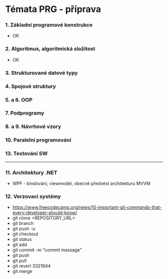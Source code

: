 # Témata PRG - příprava

### 1. Základní programové konstrukce
* OK
### 2. Algoritmus, algoritmická složitost
* OK
### 3. Strukturované datové typy
### 4. Spojové struktury
### 5. a 6. OOP
### 7. Podprogramy
### 8. a 9. Návrhové vzory
### 10. Paralelní programování
### 13. Testování SW

---------------------------
### 11. Architektury .NET
* WPF - bindování, viewmodel, obecně předvést architekturu MVVM

### 12. Verzovací systémy
* https://www.freecodecamp.org/news/10-important-git-commands-that-every-developer-should-know/
* git clone <REPOSITORY_URL>
* git branch <branch-name>
* git push -u <remote> <branch-name>
* git checkout <name-of-your-branch>
* git status
* git add <file>
* git commit -m "commit message"
* git push <remote> <branch-name>
* git pull <remote>
* git revert 3321844
* git merge <branch-name>

